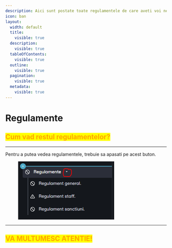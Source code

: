 ```yaml
---
description: Aici sunt postate toate regulamentele de care aveti voi nevoie.
icon: ban
layout:
  width: default
  title:
    visible: true
  description:
    visible: true
  tableOfContents:
    visible: true
  outline:
    visible: true
  pagination:
    visible: true
  metadata:
    visible: true
---
```


# Regulamente

## <mark style="color:orange;">**Cum vad restul regulamentelor?**</mark>

***

Pentru a putea vedea regulamentele, trebuie sa apasati pe acest buton.

<figure><img src="../../.gitbook/assets/image (8).png" alt=""><figcaption></figcaption></figure>

***

## <mark style="color:orange;">**VA MULTUMESC ATENTIE!**</mark>
